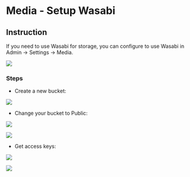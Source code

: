 # Media - Setup Wasabi

## Instruction

If you need to use Wasabi for storage, you can configure to use Wasabi in Admin -> Settings -> Media.

![](../cms/images/wasabi-1.jpg)

### Steps

- Create a new bucket:

![](../cms/images/wasabi-2.jpg)

- Change your bucket to Public:


![](../cms/images/wasabi-3.jpg)

![](../cms/images/wasabi-4.jpg)

- Get access keys:

![](../cms/images/wasabi-5.jpg)

![](../cms/images/wasabi-6.jpg)
